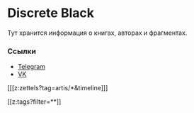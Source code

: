 # Discrete Black
Тут хранится информация о книгах, авторах и фрагментах.

### Ссылки
- [Telegram](https://t.me/discreteblack)
- [VK](https://vk.com/discreteblack)

[[[z:zettels?tag=artis/*&timeline]]]

[[z:tags?filter=**]]
